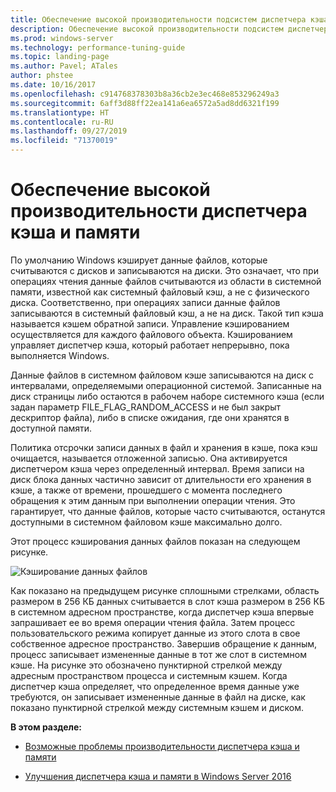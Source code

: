 ```yaml
---
title: Обеспечение высокой производительности подсистем диспетчера кэша и памяти
description: Обеспечение высокой производительности подсистем диспетчера кэша и памяти
ms.prod: windows-server
ms.technology: performance-tuning-guide
ms.topic: landing-page
ms.author: Pavel; ATales
author: phstee
ms.date: 10/16/2017
ms.openlocfilehash: c914768378303b8a36cb2e3ec468e853296249a3
ms.sourcegitcommit: 6aff3d88ff22ea141a6ea6572a5ad8dd6321f199
ms.translationtype: HT
ms.contentlocale: ru-RU
ms.lasthandoff: 09/27/2019
ms.locfileid: "71370019"
---
```

# <a name="performance-tuning-cache-and-memory-manager"></a>Обеспечение высокой производительности диспетчера кэша и памяти

По умолчанию Windows кэширует данные файлов, которые считываются с дисков и записываются на диски. Это означает, что при операциях чтения данные файлов считываются из области в системной памяти, известной как системный файловый кэш, а не с физического диска. Соответственно, при операциях записи данные файлов записываются в системный файловый кэш, а не на диск. Такой тип кэша называется кэшем обратной записи. Управление кэшированием осуществляется для каждого файлового объекта. Кэшированием управляет диспетчер кэша, который работает непрерывно, пока выполняется Windows.

Данные файлов в системном файловом кэше записываются на диск с интервалами, определяемыми операционной системой. Записанные на диск страницы либо остаются в рабочем наборе системного кэша (если задан параметр FILE\_FLAG\_RANDOM\_ACCESS и не был закрыт дескриптор файла), либо в списке ожидания, где они хранятся в доступной памяти.

Политика отсрочки записи данных в файл и хранения в кэше, пока кэш очищается, называется отложенной записью. Она активируется диспетчером кэша через определенный интервал. Время записи на диск блока данных частично зависит от длительности его хранения в кэше, а также от времени, прошедшего с момента последнего обращения к этим данным при выполнении операции чтения. Это гарантирует, что данные файлов, которые часто считываются, останутся доступными в системном файловом кэше максимально долго.

Этот процесс кэширования данных файлов показан на следующем рисунке.

![Кэширование данных файлов](../../media/perftune-guide-file-data-caching.png)

Как показано на предыдущем рисунке сплошными стрелками, область размером в 256 КБ данных считывается в слот кэша размером в 256 КБ в системном адресном пространстве, когда диспетчер кэша впервые запрашивает ее во время операции чтения файла. Затем процесс пользовательского режима копирует данные из этого слота в свое собственное адресное пространство. Завершив обращение к данным, процесс записывает измененные данные в тот же слот в системном кэше. На рисунке это обозначено пунктирной стрелкой между адресным пространством процесса и системным кэшем. Когда диспетчер кэша определяет, что определенное время данные уже требуются, он записывает измененные данные в файл на диске, как показано пунктирной стрелкой между системным кэшем и диском.

**В этом разделе:**

-   [Возможные проблемы производительности диспетчера кэша и памяти](troubleshoot.md)

-   [Улучшения диспетчера кэша и памяти в Windows Server 2016](improvements-in-2016.md)
